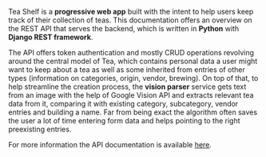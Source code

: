 Tea Shelf is a **progressive web app** built with the intent to help users
keep track of their collection of teas. This documentation offers an overview
on the REST API that serves the backend, which is written in **Python** with
**Django REST framework**.

The API offers token authentication and mostly CRUD operations revolving around
the central model of Tea, which contains personal data a user might want to
keep about a tea as well as some inherited from entries of other types
(information on categories, origin, vendor, brewing). On top of that, to help
streamline the creation process, the **vision parser** service gets text from
an image with the help of Google Vision API and extracts relevant tea data
from it, comparing it with existing category, subcategory, vendor entries and
building a name. Far from being exact the algorithm often saves the user a lot
of time entering form data and helps pointing to the right preexisting entries.

For more information the API documentation is available [here](https://teashelf.app/docs/web/).
